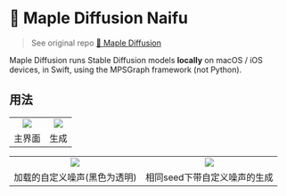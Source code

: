 # 🍁 Maple Diffusion Naifu

> See original repo [🍁 Maple Diffusion](https://github.com/madebyollin/maple-diffusion)

Maple Diffusion runs Stable Diffusion models **locally** on macOS / iOS devices, in Swift, using the MPSGraph framework (not Python).

## 用法

<table>
	<tr>
		<td align="center"><img src="https://user-images.githubusercontent.com/41315874/202193573-601120bd-e35f-4e87-9b9e-6d353f80b33c.png"></td>
		<td align="center"><img src="https://user-images.githubusercontent.com/41315874/202197485-4d86f0aa-6d57-4e69-a209-c1c3ef7ea458.png"></td>
	</tr>
    <tr>
		<td align="center">主界面</td>
		<td align="center">生成</td>
	</tr>
</table>
<table>
	<tr>
		<td align="center"><img src="https://user-images.githubusercontent.com/41315874/202200056-259cac47-5bba-49c5-b740-5ea10cb1b7c6.png"></td>
		<td align="center"><img src="https://user-images.githubusercontent.com/41315874/202199676-4726826b-e21b-488e-88e7-0ef7adaa4190.png"></td>
	</tr>
    <tr>
		<td align="center">加载的自定义噪声(黑色为透明)</td>
		<td align="center">相同seed下带自定义噪声的生成</td>
	</tr>
</table>
